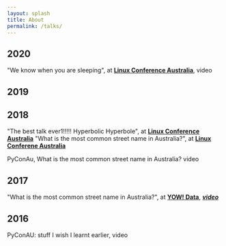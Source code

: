 ```yaml
---
layout: splash
title: About
permalink: /talks/
---
```

## 2020
"We know when you are sleeping", at __[Linux Conference Australia](https://linux.conf.au/index.html)__, video


## 2019


## 2018

"The best talk ever1!!!!! Hyperbolic Hyperbole", at __[Linux Conference Australia](https://linux.conf.au/index.html)__
"What is the most common street name in Australia?", at __[Linux Conferene Australia](https://linux.conf.au/index.html)__

PyConAu, What is the most common street name in Australia? video

## 2017

"What is the most common street name in Australia?", at __[YOW! Data](http://data.yowconference.com.au/)__, 
__[*video*](https://youtu.be/Bvp_pfjUCww)__


## 2016
PyConAU: stuff I wish I learnt earlier, video